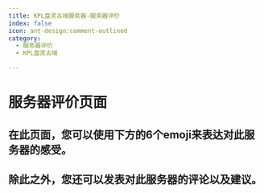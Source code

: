 ```yaml
---
title: KPL盘灵古域服务器-服务器评价
index: false
icon: ant-design:comment-outlined
category:
  - 服务器评价
  - KPL盘灵古域

---
```


# 服务器评价页面

## 在此页面，您可以使用下方的6个emoji来表达对此服务器的感受。

## 除此之外，您还可以发表对此服务器的评论以及建议。

